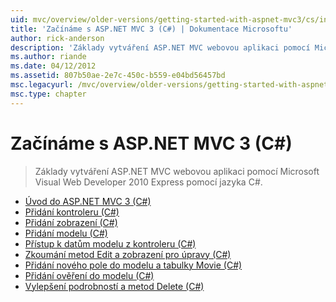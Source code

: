 ```yaml
---
uid: mvc/overview/older-versions/getting-started-with-aspnet-mvc3/cs/index
title: 'Začínáme s ASP.NET MVC 3 (C#) | Dokumentace Microsoftu'
author: rick-anderson
description: 'Základy vytváření ASP.NET MVC webovou aplikaci pomocí Microsoft Visual Web Developer 2010 Express pomocí jazyka C#.'
ms.author: riande
ms.date: 04/12/2012
ms.assetid: 807b50ae-2e7c-450c-b559-e04bd56457bd
msc.legacyurl: /mvc/overview/older-versions/getting-started-with-aspnet-mvc3/cs
msc.type: chapter
---
```

<a name="getting-started-with-aspnet-mvc-3-c"></a>Začínáme s ASP.NET MVC 3 (C#)
====================
> Základy vytváření ASP.NET MVC webovou aplikaci pomocí Microsoft Visual Web Developer 2010 Express pomocí jazyka C#.


- [Úvod do ASP.NET MVC 3 (C#)](intro-to-aspnet-mvc-3.md)
- [Přidání kontroleru (C#)](adding-a-controller.md)
- [Přidání zobrazení (C#)](adding-a-view.md)
- [Přidání modelu (C#)](adding-a-model.md)
- [Přístup k datům modelu z kontroleru (C#)](accessing-your-models-data-from-a-controller.md)
- [Zkoumání metod Edit a zobrazení pro úpravy (C#)](examining-the-edit-methods-and-edit-view.md)
- [Přidání nového pole do modelu a tabulky Movie (C#)](adding-a-new-field.md)
- [Přidání ověření do modelu (C#)](adding-validation-to-the-model.md)
- [Vylepšení podrobností a metod Delete (C#)](improving-the-details-and-delete-methods.md)
